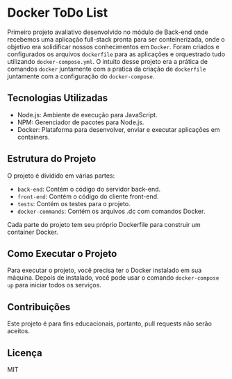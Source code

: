 # Docker ToDo List

Primeiro projeto avaliativo desenvolvido no módulo de Back-end onde recebemos uma aplicação full-stack pronta para ser conteinerizada, onde o objetivo era solidificar nossos conhecimentos em `Docker`.
Foram criados e configurados os arquivos `dockerfile` para as aplicações e orquestrado tudo utilizando `docker-compose.yml`.
O intuito desse projeto era a prática de comandos `docker` juntamente com a pratica da criação de `dockerfile` juntamente com a configuração do `docker-compose`.

## Tecnologias Utilizadas

- Node.js: Ambiente de execução para JavaScript.
- NPM: Gerenciador de pacotes para Node.js.
- Docker: Plataforma para desenvolver, enviar e executar aplicações em containers.

## Estrutura do Projeto

O projeto é dividido em várias partes:

- `back-end`: Contém o código do servidor back-end.
- `front-end`: Contém o código do cliente front-end.
- `tests`: Contém os testes para o projeto.
- `docker-commands`: Contém os arquivos .dc com comandos Docker.

Cada parte do projeto tem seu próprio Dockerfile para construir um container Docker.

## Como Executar o Projeto

Para executar o projeto, você precisa ter o Docker instalado em sua máquina. Depois de instalado, você pode usar o comando `docker-compose up` para iniciar todos os serviços.

## Contribuições

Este projeto é para fins educacionais, portanto, pull requests não serão aceitos.

## Licença

MIT